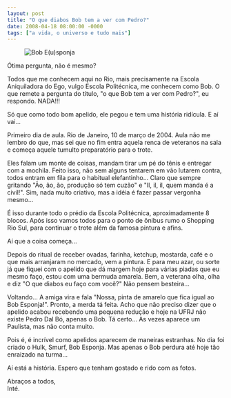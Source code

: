 ```yaml
---
layout: post
title: "O que diabos Bob tem a ver com Pedro?"
date: 2008-04-18 08:00:00 -0000
tags: ["a vida, o universo e tudo mais"]
---
```

<figure class="foto-post-flutua">
    <img src="{{ site.baseurl }}/assets/fotos/2008/04/Eu - Bob Esponja.bmp" alt="Bob E(u)sponja" title="foto minha no trote da UFRJ de Bob Esponja">
</figure>
Ótima pergunta, não é mesmo?

Todos que me conhecem aqui no Rio, mais precisamente na Escola Aniquiladora do Ego, vulgo Escola Politécnica, me conhecem como Bob. O que remete a pergunta do título, "o que Bob tem a ver com Pedro?", eu respondo. NADA!!!

Só que como todo bom apelido, ele pegou e tem uma história ridícula. E aí vai...

Primeiro dia de aula. Rio de Janeiro, 10 de março de 2004. Aula não me lembro do que, mas sei que no fim entra aquela renca de veteranos na sala e começa aquele tumulto preparatório para o trote.

Eles falam um monte de coisas, mandam tirar um pé do tênis e entregar com a mochila. Feito isso, não sem alguns tentarem em vão lutarem contra, todos entram em fila para o habitual elefantinho... Claro que sempre gritando "Ão, ão, ão, produção só tem cuzão" e "Il, il, il, quem manda é a civil!". Sim, nada muito criativo, mas a idéia é fazer passar vergonha mesmo...

É isso durante todo o prédio da Escola Politécnica, aproximadamente 8 blocos. Após isso vamos todos para o ponto de ônibus rumo o Shopping Rio Sul, para continuar o trote além da famosa pintura e afins.

Aí que a coisa começa...

Depois do ritual de receber ovadas, farinha, ketchup, mostarda, café e o que mais arranjaram no mercado, vem a pintura. E para meu azar, ou sorte já que fiquei com o apelido que dá margem hoje para várias piadas que eu mesmo faço, estou com uma bermuda amarela. Bem, a veterana olha, olha e diz "O que diabos eu faço com você?" Não pensem besteira...

Voltando... A amiga vira e fala "Nossa, pinta de amarelo que fica igual ao Bob Esponja!". Pronto, a merda tá feita. Acho que não preciso dizer que o apelido acabou recebendo uma pequena redução e hoje na UFRJ não existe Pedro Dal Bó, apenas o Bob. Tá certo... As vezes aparece um Paulista, mas não conta muito.

Pois é, é incrível como apelidos aparecem de maneiras estranhas. No dia foi criado o Hulk, Smurf, Bob Esponja. Mas apenas o Bob perdura até hoje tão enraizado na turma...

Aí está a história. Espero que tenham gostado e rido com as fotos.

Abraços a todos,  
Inté.